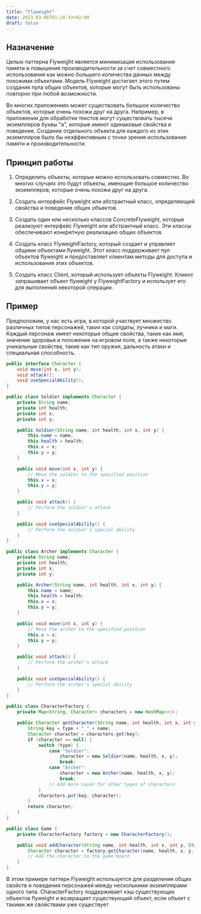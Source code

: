 ```yaml
---
title: "Flyweight"
date: 2023-03-06T01:24:33+02:00
draft: false
---
```


## Назначение

Целью паттерна Flyweight является минимизация использования памяти и повышение производительности за счет совместного использования как можно большего количества данных между похожими объектами. Модель Flyweight достигает этого путем создания пула общих объектов, которые могут быть использованы повторно при любой возможности.

Во многих приложениях может существовать большое количество объектов, которые очень похожи друг на друга. Например, в приложении для обработки текстов могут существовать тысячи экземпляров буквы "a", которые имеют одинаковые свойства и поведение. Создание отдельного объекта для каждого из этих экземпляров было бы неэффективным с точки зрения использования памяти и производительности.

## Принцип работы

1. Определить объекты, которые можно использовать совместно. Во многих случаях это будут объекты, имеющие большое количество экземпляров, которые очень похожи друг на друга.

2. Создать интерфейс Flyweight или абстрактный класс, определяющий свойства и поведение общих объектов.

3. Создать один или несколько классов ConcreteFlyweight, которые реализуют интерфейс Flyweight или абстрактный класс. Эти классы обеспечивают конкретную реализацию общих объектов.

4. Создать класс FlyweightFactory, который создает и управляет общими объектами flyweight. Этот класс поддерживает пул объектов flyweight и предоставляет клиентам методы для доступа и использования этих объектов.

5. Создать класс Client, который использует объекты Flyweight. Клиент запрашивает объект flyweight у FlyweightFactory и использует его для выполнения некоторой операции.

## Пример

Предположим, у нас есть игра, в которой участвует множество различных типов персонажей, таких как солдаты, лучники и маги. Каждый персонаж имеет некоторые общие свойства, такие как имя, значение здоровья и положение на игровом поле, а также некоторые уникальные свойства, такие как тип оружия, дальность атаки и специальная способность.

```java
public interface Character {
    void move(int x, int y);
    void attack();
    void useSpecialAbility();
}

public class Soldier implements Character {
    private String name;
    private int health;
    private int x;
    private int y;

    public Soldier(String name, int health, int x, int y) {
        this.name = name;
        this.health = health;
        this.x = x;
        this.y = y;
    }

    public void move(int x, int y) {
        // Move the soldier to the specified position
        this.x = x;
        this.y = y;
    }

    public void attack() {
        // Perform the soldier's attack
    }

    public void useSpecialAbility() {
        // Perform the soldier's special ability
    }
}

public class Archer implements Character {
    private String name;
    private int health;
    private int x;
    private int y;

    public Archer(String name, int health, int x, int y) {
        this.name = name;
        this.health = health;
        this.x = x;
        this.y = y;
    }

    public void move(int x, int y) {
        // Move the archer to the specified position
        this.x = x;
        this.y = y;
    }

    public void attack() {
        // Perform the archer's attack
    }

    public void useSpecialAbility() {
        // Perform the archer's special ability
    }
}

public class CharacterFactory {
    private Map<String, Character> characters = new HashMap<>();

    public Character getCharacter(String name, int health, int x, int y, String type) {
        String key = type + "_" + name;
        Character character = characters.get(key);
        if (character == null) {
            switch (type) {
                case "Soldier":
                    character = new Soldier(name, health, x, y);
                    break;
                case "Archer":
                    character = new Archer(name, health, x, y);
                    break;
                // Add more cases for other types of characters
            }
            characters.put(key, character);
        }
        return character;
    }
}

public class Game {
    private CharacterFactory factory = new CharacterFactory();

    public void addCharacter(String name, int health, int x, int y, String type) {
        Character character = factory.getCharacter(name, health, x, y, type);
        // Add the character to the game board
    }
}
```

В этом примере паттерн Flyweight используется для разделения общих свойств и поведения персонажей между несколькими экземплярами одного типа. CharacterFactory поддерживает кэш существующих объектов flyweight и возвращает существующий объект, если объект с такими же свойствами уже существует
